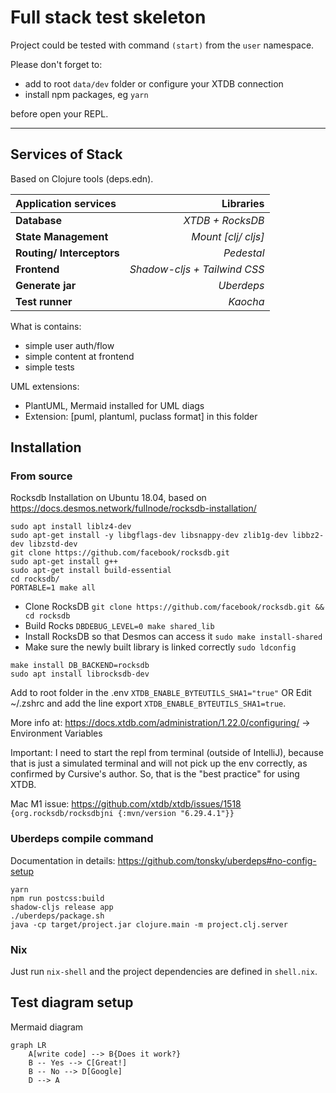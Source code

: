 # Full stack test skeleton

Project could be tested with command `(start)` from the `user` namespace.

Please don't forget to:

- add to root `data/dev` folder or
  configure your XTDB connection
- install npm packages, eg `yarn`

before open your REPL.

---

## Services of Stack

Based on Clojure tools (deps.edn).

| Application services        |                     Libraries |
|:----------------------------|------------------------------:|
| **Database**                |            _XTDB + RocksDB_   |
| **State Management**        |          _Mount [clj/ cljs]_  |
| **Routing/ Interceptors**   |                  _Pedestal_   |
| **Frontend**                | _Shadow-cljs + Tailwind CSS_  |
| **Generate jar**            |                  _Uberdeps_   |
| **Test runner**             |                    _Kaocha_   |


What is contains:

- simple user auth/flow
- simple content at frontend
- simple tests

UML extensions:

- PlantUML, Mermaid installed for UML diags
- Extension: [puml, plantuml, puclass format] in this folder

## Installation

### From source

Rocksdb Installation on Ubuntu 18.04, based on
https://docs.desmos.network/fullnode/rocksdb-installation/

```shell
sudo apt install liblz4-dev
sudo apt-get install -y libgflags-dev libsnappy-dev zlib1g-dev libbz2-dev libzstd-dev
git clone https://github.com/facebook/rocksdb.git
sudo apt-get install g++
sudo apt-get install build-essential
cd rocksdb/
PORTABLE=1 make all
```

- Clone RocksDB `git clone https://github.com/facebook/rocksdb.git && cd rocksdb`
- Build Rocks `DBDEBUG_LEVEL=0 make shared_lib`
- Install RocksDB so that Desmos can access it `sudo make install-shared`
- Make sure the newly built library is linked correctly `sudo ldconfig`

```
make install DB_BACKEND=rocksdb
sudo apt install librocksdb-dev
```

Add to root folder in the .env `XTDB_ENABLE_BYTEUTILS_SHA1="true"`
OR Edit ~/.zshrc and add the line export `XTDB_ENABLE_BYTEUTILS_SHA1=true`.

More info at:
https://docs.xtdb.com/administration/1.22.0/configuring/ -> Environment Variables

Important: I need to start the repl from terminal (outside of IntelliJ), because that is just
a simulated terminal and will not pick up the env correctly, as confirmed by Cursive's author.
So, that is the "best practice" for using XTDB.

Mac M1 issue: https://github.com/xtdb/xtdb/issues/1518
`{org.rocksdb/rocksdbjni {:mvn/version "6.29.4.1"}}`

### Uberdeps compile command

Documentation in details: https://github.com/tonsky/uberdeps#no-config-setup

```shell
yarn
npm run postcss:build 
shadow-cljs release app
./uberdeps/package.sh 
java -cp target/project.jar clojure.main -m project.clj.server
```


### Nix

Just run `nix-shell` and the project dependencies are defined in `shell.nix`.

## Test diagram setup

Mermaid diagram

```mermaid
graph LR
    A[write code] --> B{Does it work?}
    B -- Yes --> C[Great!]
    B -- No --> D[Google]
    D --> A
```
